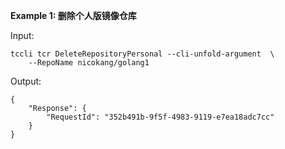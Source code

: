 **Example 1: 删除个人版镜像仓库**



Input: 

```
tccli tcr DeleteRepositoryPersonal --cli-unfold-argument  \
    --RepoName nicokang/golang1
```

Output: 
```
{
    "Response": {
        "RequestId": "352b491b-9f5f-4983-9119-e7ea18adc7cc"
    }
}
```

